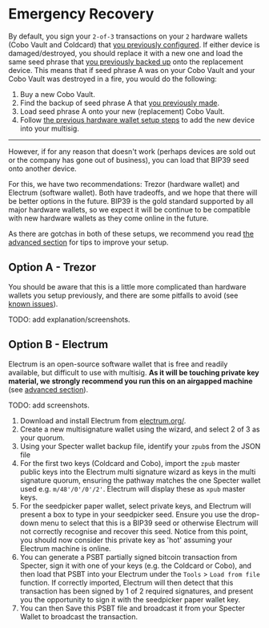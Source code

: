 # Emergency Recovery

By default, you sign your `2-of-3` transactions on your `2` hardware wallets (Cobo Vault and Coldcard) that [you previously configured](/setup-wallets/).
If either device is damaged/destroyed, you should replace it with a new one and load the same seed phrase that [you previously backed up](#backup-seeds) onto the replacement device.
This means that if seed phrase A was on your Cobo Vault and your Cobo Vault was destroyed in a fire, you would do the following:
1. Buy a new Cobo Vault.
1. Find the backup of seed phrase A that [you previously made](#backup-seeds).
1. Load seed phrase A onto your new (replacement) Cobo Vault.
1. Follow [the previous hardware wallet setup steps](/setup-wallets/) to add the new device into your multisig.

---

However, if for any reason that doesn't work (perhaps devices are sold out or the company has gone out of business), you can load that BIP39 seed onto another device.

For this, we have two recommendations: Trezor (hardware wallet) and Electrum (software wallet).
Both have tradeoffs, and we hope that there will be better options in the future.
BIP39 is the gold standard supported by all major hardware wallets, so we expect it will be continue to be compatible with new hardware wallets as they come online in the future.

As there are gotchas in both of these setups, we recommend you read [the advanced section](#emergency-recovery-advanced) for tips to improve your setup.

## Option A - Trezor
You should be aware that this is a little more complicated than hardware wallets you setup previously, and there are some pitfalls to avoid (see [known issues](#trezor)).

TODO: add explanation/screenshots.

## Option B - Electrum
Electrum is an open-source software wallet that is free and readily available, but difficult to use with multisig.
**As it will be touching private key material, we strongly recommend you run this on an airgapped machine** (see [advanced section](#emergency-recovery-advanced)).

TODO: add screenshots.

1. Download and install Electrum from [electrum.org/](https://electrum.org/).
1. Create a new multisignature wallet using the wizard, and select 2 of 3  as your quorum.
1. Using your Specter wallet backup file, identify your `zpub`s from the JSON file
1. For the first two keys (Coldcard and Cobo), import the `zpub` master public keys into the Electrum multi signature wizard as keys in the multi signature quorum, ensuring the pathway matches the one Specter wallet used e.g. `m/48'/0'/0'/2'`.
Electrum will display these as `xpub` master keys.
1. For the seedpicker paper wallet, select private keys, and Electrum will present a box to type in your seedpicker seed.
Ensure you use the drop-down menu to select that this is a BIP39 seed or otherwise Electrum will not correctly recognise and recover this seed.
Notice from this point, you should now consider this private key as 'hot' assuming your Electrum machine is online.
1. You can generate a PSBT partially signed bitcoin transaction from Specter, sign it with one of your keys (e.g. the Coldcard or Cobo), and then load that PSBT into your Electrum under the `Tools` > `Load from file` function.
If correctly imported, Electrum will then detect that this transaction has been signed by 1 of 2 required signatures, and present you the opportunity to sign it with the seedpicker paper wallet key. 
1. You can then Save this PSBT file and broadcast it from your Specter Wallet to broadcast the transaction. 
